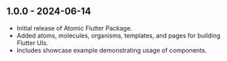 ## 1.0.0 - 2024-06-14


- Initial release of Atomic Flutter Package.
- Added atoms, molecules, organisms, templates, and pages for building Flutter UIs.
- Includes showcase example demonstrating usage of components.